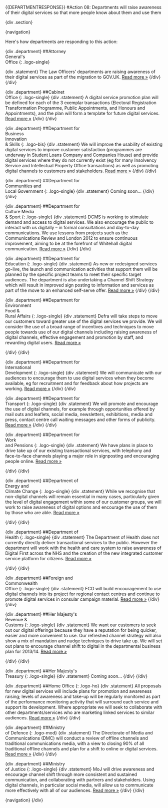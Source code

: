 {{DEPARTMENTRESPONSE}}
#Action 08: Departments will raise awareness of their digital services so that more people know about them and use them

{div .section}

{navigation}

Here's how departments are responding to this action:



{div .department}
##Attorney <br> General's <br> Office
{: .logo-single}

{div .statement}
The Law Officers’ departments are raising awareness of their digital services as part of the migration to GOV.UK. [Read more »](https://www.gov.uk/government/publications/law-officers-departments-digital-strategy)
{/div}
{/div}

{div .department}
##Cabinet<br>Office
{: .logo-single}
{div .statement}
A digital service promotion plan will be defined for each of the 3 exemplar transactions (Electoral Registration Transformation Programme, Public Appointments, and Honours and Appointments), and the plan will form a template for future digital services. [Read more »](http://www.cabinetoffice.gov.uk/resource-library/cabinet-office-digital-strategy)
{/div}
{/div}

{div .department}
##Department for<br>Business<br>Innovation<br>& Skills
{: .logo-bis}
{div .statement}
We will improve the usability of existing digital services to improve customer satisfaction (programmes are underway in Student Loans Company and Companies House) and provide digital services where they do not currently exist (eg for many Insolvency Service and Intellectual Property Office transactions) as well as promoting digital channels to customers and stakeholders. [Read more »](http://discuss.bis.gov.uk/digitalstrategy)
{/div}
{/div}

{div .department}
##Department for<br>Communities and<br>Local Government
{: .logo-single}
{div .statement}
Coming soon...
{/div}
{/div}

{div .department}
##Department for<br>Culture Media<br>& Sport
{: .logo-single}
{div .statement}
DCMS is working to stimulate demand and access to digital services. We also encourage the public to interact with us digitally – in formal consultations and day-to-day communications. We use lessons from projects such as the Communications Review and London 2012 to ensure continuous improvement, aiming to be at the forefront of Whitehall digital communication. [Read more »](http://www.dcms.gov.uk/publications/9586.aspx)
{/div}
{/div}


{div .department}
##Department for<br>Education
{: .logo-single}
{div .statement}
As new or redesigned services go-live, the launch and communication activities that support them will be planned by the specific project teams to meet their specific target audiences. The department is also undertaking a Channel Shift Strategy which will result in improved sign posting to information and services as part of the move to an enhanced self-serve offer. [Read more »](http://www.education.gov.uk/digitalstrategy)
{/div}
{/div}

{div .department}
##Department for<br>Environment<br>Food &<br>Rural Affairs
{: .logo-single}
{div .statement}
Defra will take steps to move our customers toward greater use of the digital services we provide. We will consider the use of a broad range of incentives and techniques to move people towards use of our digital channels including raising awareness of digital channels, effective engagement and promotion by staff, and rewarding digital users. [Read more »](http://www.defra.gov.uk/publications/2012/12/20/pb13863-digital-strategy-2012/)

{/div}
{/div}

{div .department}
##Department for<br>International<br>Development
{: .logo-single}
{div .statement}
We will communicate with our audiences to encourage them to use digital services when they become available, eg for recruitment and for feedback about how projects are working. [Read more »](http://www.dfid.gov.uk/about-us/How-we-measure-progress/dfid-digital-strategy/)
{/div}
{/div}

{div .department}
##Department for<br>Transport
{: .logo-single}
{div .statement}
We will promote and encourage the use of digital channels, for example through opportunities offered by mail outs and leaflets, social media, newsletters, exhibitions, media and press, contact centre call waiting messages and other forms of publicity. [Read more »](https://www.gov.uk/government/publications/department-for-transport-digital-strategy)
{/div}
{/div}

{div .department}
##Department for<br>Work<br>and Pensions
{: .logo-single}
{div .statement}
We have plans in place to drive take up of our existing transactional services, with telephony and face-to-face channels playing a major role in signposting and encouraging people online. [Read more »](http://www.dwp.gov.uk/publications/corporate-publications/digital-strategy.shtml)

{/div}
{/div}

{div .department}
##Department of<br>Energy and<br>Climate Change
{: .logo-single}
{div .statement}
While we recognise that non-digital channels will remain essential in many cases, particularly given the level of digital engagement within some of our customer groups, we will work to raise awareness of digital options and encourage the use of them by those who are able. [Read more »](http://www.decc.gov.uk/en/content/cms/about/our_goals/our_goals.aspx#dds)

{/div}
{/div}


{div .department}
##Department of<br>Health
{: .logo-single}
{div .statement}
The Department of Health does not currently directly deliver transactional services to the public. However the department will work with the health and care system to raise awareness of Digital First across the NHS and the creation of the new integrated customer service platform for citizens. [Read more »](http://digitalhealth.dh.gov.uk/digital-strategy)

{/div}
{/div}

{div .department}
##Foreign and<br>Commonwealth<br>Office
{: .logo-single}
{div .statement}
FCO will build encouragement to use digital channels into its project for regional contact centres and continue to promote digital services in consular campaign material. [Read more »](https://www.gov.uk/government/publications/the-fco-digital-strategy)
{/div}
{/div}

{div .department}
##Her Majesty's<br>Revenue &<br>Customs
{: .logo-single}
{div .statement}
We want our customers to seek out our digital offerings because they have a reputation for being quicker, easier and more convenient to use. Our refreshed channel strategy will also show a mix of mandation and nudge techniques to drive take up. We will set out plans to encourage channel shift to digital in the departmental business plan for 2013/14. [Read more »](http://www.hmrc.gov.uk/about/2012-digital-strategy.pdf)

{/div}
{/div}

{div .department}
##Her Majesty's<br>Treasury
{: .logo-single}
{div .statement}
Coming soon...
{/div}
{/div}

{div .department}
##Home Office
{: .logo-ho}
{div .statement}
All proposals for new digital services will include plans for promotion and awareness raising; levels of awareness and take-up will be regularly monitored as part of the performance monitoring activity that will surround each service and support its development. Where appropriate we will seek to collaborate with other departments/services who are marketing linked services to similar audiences. [Read more »](http://www.homeoffice.gov.uk/publications/about-us/corporate-publications/ho-digital-strategy/)
{/div}
{/div}

{div .department}
##Ministry<br>of Defence
{: .logo-mod}
{div .statement}
The Directorate of Media and Communications (DMC) will conduct a review of offline channels and traditional communications media, with a view to closing 90% of all traditional offline channels and plan for a shift to online or digital services. [Read more »](https://www.gov.uk/government/publications/digital-in-defence)
{/div}
{/div}

{div .department}
##Ministry<br>of Justice
{: .logo-single}
{div .statement}
MoJ will drive awareness and encourage channel shift through more consistent and sustained communication, and collaborating with partners and stakeholders. Using digital channels, in particular social media, will allow us to communicate more effectively with all of our audiences. [Read more »](http://open.justice.gov.uk/digital-strategy/#theme-04-transforming-how-we-engage)
{/div}
{/div}

{navigation}
{/div}




